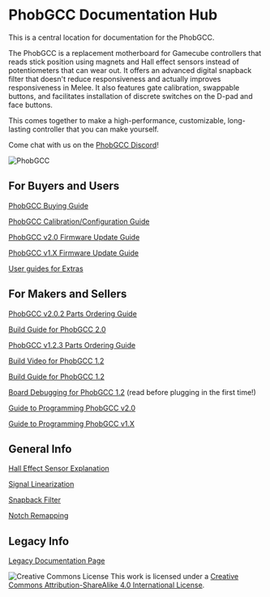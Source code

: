 # PhobGCC Documentation Hub
This is a central location for documentation for the PhobGCC.

The PhobGCC is a replacement motherboard for Gamecube controllers that reads stick position using magnets and Hall effect sensors instead of potentiometers that can wear out.
It offers an advanced digital snapback filter that doesn't reduce responsiveness and actually improves responsiveness in Melee.
It also features gate calibration, swappable buttons, and facilitates installation of discrete switches on the D-pad and face buttons.

This comes together to make a high-performance, customizable, long-lasting controller that you can make yourself.

Come chat with us on the [PhobGCC Discord](https://discord.gg/eNJ7xWMvxf)!

![PhobGCC](https://github.com/PhobGCC/PhobGCC-doc/blob/main/For_Makers/BuildPics_1.2.2/CVAC1118_1lwoupq-output.jpg?raw=true)

## For Buyers and Users

[PhobGCC Buying Guide](https://github.com/PhobGCC/PhobGCC-doc/blob/main/For_Users/Phob_Buying_Guide.md)

[PhobGCC Calibration/Configuration Guide](https://github.com/PhobGCC/PhobGCC-doc/blob/main/For_Users/Phob_Calibration_Guide_v0.27.md)

[PhobGCC v2.0 Firmware Update Guide](https://github.com/PhobGCC/PhobGCC-doc/blob/main/For_Users/Phob2_Programming_Guide.md)

[PhobGCC v1.X Firmware Update Guide](https://github.com/PhobGCC/PhobGCC-doc/blob/main/For_Users/Phob_Programming_Guide.md)

[User guides for Extras](https://github.com/PhobGCC/PhobGCC-doc/tree/main/For_Users/Extras_Guides)

## For Makers and Sellers

[PhobGCC v2.0.2 Parts Ordering Guide](https://github.com/PhobGCC/PhobGCC-doc/blob/main/For_Makers/Phob2_Ordering_Guide.md)

[Build Guide for PhobGCC 2.0](https://github.com/PhobGCC/PhobGCC-doc/blob/main/For_Makers/Build_Guide_2.0.md)

[PhobGCC v1.2.3 Parts Ordering Guide](https://github.com/PhobGCC/PhobGCC-doc/blob/main/For_Makers/Phob_Ordering_Guide.md)

[Build Video for PhobGCC 1.2](https://youtu.be/0QmgswFa1cA)

[Build Guide for PhobGCC 1.2](https://github.com/PhobGCC/PhobGCC-doc/blob/main/For_Makers/Build_Guide_1.2.md)

[Board Debugging for PhobGCC 1.2](https://github.com/PhobGCC/PhobGCC-doc/blob/main/For_Makers/Board_Level_Debugging_1.2.md) (read before plugging in the first time!)

[Guide to Programming PhobGCC v2.0](https://github.com/PhobGCC/PhobGCC-doc/blob/main/For_Users/Phob2_Programming_Guide.md)

[Guide to Programming PhobGCC v1.X](https://github.com/PhobGCC/PhobGCC-doc/blob/main/For_Users/Phob_Programming_Guide.md)

## General Info

[Hall Effect Sensor Explanation](https://github.com/PhobGCC/PhobGCC-doc/blob/main/General_Info/Hall_Effect_Sensors.md)

[Signal Linearization](https://github.com/PhobGCC/PhobGCC-doc/blob/main/General_Info/Signal_Linearization.md)

[Snapback Filter](https://github.com/PhobGCC/PhobGCC-doc/blob/main/General_Info/Snapback_Filter.md)

[Notch Remapping](https://github.com/PhobGCC/PhobGCC-doc/blob/main/General_Info/Notch_Remapping.md)

## Legacy Info

[Legacy Documentation Page](https://github.com/PhobGCC/PhobGCC-doc/blob/main/LEGACY.md)

![Creative Commons License](https://i.creativecommons.org/l/by-sa/4.0/88x31.png)
This work is licensed under a [Creative Commons Attribution-ShareAlike 4.0 International License](http://creativecommons.org/licenses/by-sa/4.0/).
